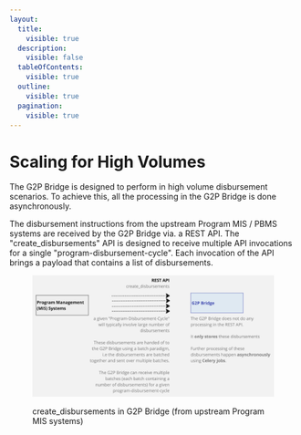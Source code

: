 ```yaml
---
layout:
  title:
    visible: true
  description:
    visible: false
  tableOfContents:
    visible: true
  outline:
    visible: true
  pagination:
    visible: true
---
```


# Scaling for High Volumes

The G2P Bridge is designed to perform in high volume disbursement scenarios. To achieve this, all the processing in the G2P Bridge is done asynchronously.&#x20;

The disbursement instructions from the upstream Program MIS / PBMS systems are received by the G2P Bridge via. a REST API. The "create\_disbursements" API is designed to receive multiple API invocations for a single "program-disbursement-cycle". Each invocation of the API brings a payload that contains a list of disbursements.

<figure><img src="../../.gitbook/assets/Scaling-for-Volumes-1.jpg" alt=""><figcaption><p>create_disbursements in G2P Bridge (from upstream Program MIS systems)</p></figcaption></figure>
